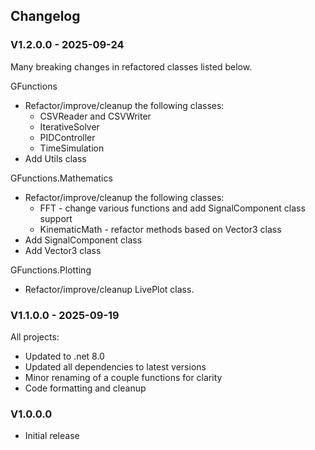 ## Changelog


### V1.2.0.0 - 2025-09-24

Many breaking changes in refactored classes listed below.

GFunctions
- Refactor/improve/cleanup the following classes:
    - CSVReader and CSVWriter
    - IterativeSolver
    - PIDController
    - TimeSimulation
- Add Utils class

GFunctions.Mathematics
- Refactor/improve/cleanup the following classes:
    - FFT - change various functions and add SignalComponent class support
    - KinematicMath - refactor methods based on Vector3 class
- Add SignalComponent class
- Add Vector3 class

GFunctions.Plotting
- Refactor/improve/cleanup LivePlot class.

### V1.1.0.0 - 2025-09-19

All projects:
- Updated to .net 8.0
- Updated all dependencies to latest versions
- Minor renaming of a couple functions for clarity
- Code formatting and cleanup

### V1.0.0.0

- Initial release